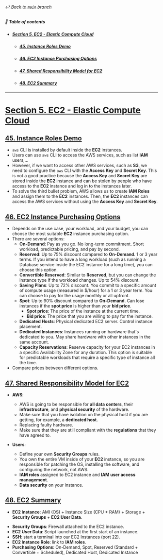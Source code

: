 ###### [_↩ Back to `main` branch_](./../../../README.md)

##### 🌈 Table of contents
- ##### [Section 5. EC2 - Elastic Compute Cloud](#section-5-ec2---elastic-compute-cloud-1)
  - ##### [45. Instance Roles Demo](#45-instance-roles-demo-1)
  - ##### [46. EC2 Instance Purchasing Options](#46-ec2-instance-purchasing-options-1)
  - ##### [47. Shared Responsibility Model for EC2](#47-shared-responsibility-model-for-ec2-1)
  - ##### [48. EC2 Summary](#48-ec2-summary-1)

<hr>

# [Section 5. EC2 - Elastic Compute Cloud](#section-5-ec2---elastic-compute-cloud)

## [45. Instance Roles Demo](#45-instance-roles-demo)
- `aws` CLI is installed by default inside the **EC2** instances.
- Users can use `aws` CLI to access the AWS services, such as list **IAM** users,...
- However, if we want to access other AWS services, such as **S3**, we need to configure the `aws` CLI with the **Access Key** and **Secret Key**. This is not a good practice because the **Access Key** and **Secret Key** are stored inside the **EC2** instance and can be stolen by people who have access to the **EC2** instance and log in to the instances later.
- To solve the third bullet problem, AWS allows us to create **IAM Roles** and assign them to the **EC2** instances. Then, the **EC2** instances can access the AWS services without using the **Access Key** and **Secret Key**.

## [46. EC2 Instance Purchasing Options](#46-ec2-instance-purchasing-options)
* Depends on the use case, your workload, and your budget, you can choose the most suitable **EC2** instance purchasing option.
* There are several options:
  * **On-Demand**: Pay as you go. No long-term commitment. Short workload, predictable pricing, and pay by second.
  * **Reserved**: Up to 75% discount compared to **On-Demand**. 1 or 3 year terms. If you intend to have a long workload (such as running a Database service inside the EC2 instance for a long time), you can choose this option.
  * **Convertible Reserved**: Similar to **Reserved**, but you can change the instance type if the workload changes. Up to 54% discount.
  * **Saving Plans**: Up to 72% discount. You commit to a specific amount of compute usage (measured in $/hour) for a 1 or 3 year term. You can choose to pay for the usage monthly or all upfront.
  * **Spot**: Up to 90% discount compared to **On-Demand**. Can lose instances if the **spot price** is higher than your **bid price**.
    * **Spot price**: The price of the instance at the current time.
    * **Bid price**: The price that you are willing to pay for the instance.
  * **Dedicated Hosts**: Physical dedicated EC2 server. Control instance placement.
  * **Dedicated Instances**: Instances running on hardware that's dedicated to you. May share hardware with other instances in the same account.
  * **Capacity Reservations**: Reserve capacity for your EC2 instances in a specific Availability Zone for any duration. This option is suitable for predictable workloads that require a specific type of instance all the time.
* Compare prices between different options.

## [47. Shared Responsibility Model for EC2](#47-shared-responsibility-model-for-ec2)
* **AWS**:
  * AWS is going to be responsible for **all data centers**, their **infrastructure**, and **physical security** of the hardware.
  * Make sure that you have isolation on the physical host if you are getting, for example, a **dedicated host**.
  * Replacing faulty hardware.
  * Make sure that they are still compliant with the **regulations** that they have agreed to.

* **Users**:
  * Define your own **Security Groups** rules.
  * You own the entire VM inside of your **EC2** instance, so you are responsible for patching the OS, installing the software, and configuring the network, not AWS.
  * **IAM roles** assigned to EC2 instance and **IAM user access management**.
  * **Data security** on your instance.

## [48. EC2 Summary](#48-ec2-summary)
* **EC2 Instance**: AMI (OS) + Instance Size (CPU + RAM) + Storage + **Security Groups** + **EC2 User Data**.
- **Security Groups**: Firewall attached to the EC2 instance.
- **EC2 User Data**: Script launched at the first start of an instance.
- **SSH**: start a terminal into our EC2 Instances (port 22).
- **EC2 Instance Role**: link to **IAM roles**.
- **Purchasing Options**: On-Demand, Spot, Reserved (Standard + Convertible + Scheduled), Dedicated Host, Dedicated Instance